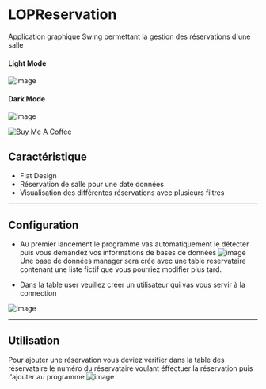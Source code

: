 LOPReservation
============

Application graphique Swing permettant la gestion des réservations d'une salle <br>

#### Light Mode
![image](https://user-images.githubusercontent.com/40785379/173645256-a3180aa0-f0e4-4c03-a253-d4f22395b062.png)<br>
#### Dark Mode
![image](https://user-images.githubusercontent.com/40785379/173644164-e6334435-3cfc-4442-bd48-90eb1086dee5.png)

<a href="https://buymeacoffee.com/machkouroke" target="_blank"><img src="https://www.buymeacoffee.com/assets/img/custom_images/orange_img.png" alt="Buy Me A Coffee" style="height: auto !important;width: auto !important;" ></a>


## Caractéristique
- Flat Design
- Réservation de salle pour une date données
- Visualisation des différentes réservations avec plusieurs filtres


---

## Configuration
- Au premier lancement le programme vas automatiquement le détecter puis vous demandez vos informations de bases de données
![image](https://user-images.githubusercontent.com/40785379/173653902-bb9ff6f0-45b5-4fcb-81b9-191b06e417a3.png)
Une base de données manager sera crée avec une table reservataire contenant une liste fictif que vous pourriez modifier plus tard.

- Dans la table user veuillez créer un utilisateur qui vas vous servir à la connection

![image](https://user-images.githubusercontent.com/40785379/173656924-a074b0ff-4b88-45c0-9053-6bfbfb2d7332.png)


---

## Utilisation

Pour ajouter une réservation vous deviez vérifier dans la table des réservataire le numéro du réservataire voulant éffectuer la réservation puis l'ajouter au programme
![image](https://user-images.githubusercontent.com/40785379/173657236-38a20e3f-92d5-49a9-87a9-b6a0be1ac83c.png)
